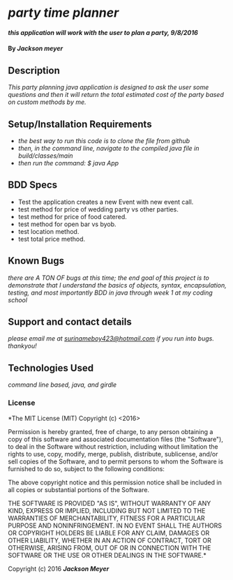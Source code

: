 
# _party time planner_

#### _this application will work with the user to plan a party, 9/8/2016_

#### By _**Jackson meyer**_

## Description

_This party planning java application is designed to ask the user some questions and then it will return the total estimated cost of the party based on custom methods by me._

## Setup/Installation Requirements 

* _the best way to run this code is to clone the file from github_
* _then, in the command line, navigate to the compiled java file in build/classes/main_
* _then run the command: $ java App_


## BDD Specs
 * Test the application creates a new Event with  new event call.
 * test method for price of wedding party vs other parties.
 * test method for price of food catered.
 * test method for open bar vs byob.
 * test location method.
 * test total price method.






## Known Bugs

_there are A TON OF bugs at this time; the end goal of this project is to demonstrate that I understand the basics of objects, syntax, encapsulation, testing, and most importantly BDD in java through week 1 at my coding school_

## Support and contact details

_please email me at surinameboy423@hotmail.com if you run into bugs. thankyou!_

## Technologies Used

_command line based, java, and girdle_

### License

*The MIT License (MIT)
Copyright (c) <2016> <Jackson Meyer>

Permission is hereby granted, free of charge, to any person obtaining a copy of this software and associated documentation files (the "Software"), to deal in the Software without restriction, including without limitation the rights to use, copy, modify, merge, publish, distribute, sublicense, and/or sell copies of the Software, and to permit persons to whom the Software is furnished to do so, subject to the following conditions:

The above copyright notice and this permission notice shall be included in all copies or substantial portions of the Software.

THE SOFTWARE IS PROVIDED "AS IS", WITHOUT WARRANTY OF ANY KIND, EXPRESS OR IMPLIED, INCLUDING BUT NOT LIMITED TO THE WARRANTIES OF MERCHANTABILITY, FITNESS FOR A PARTICULAR PURPOSE AND NONINFRINGEMENT. IN NO EVENT SHALL THE AUTHORS OR COPYRIGHT HOLDERS BE LIABLE FOR ANY CLAIM, DAMAGES OR OTHER LIABILITY, WHETHER IN AN ACTION OF CONTRACT, TORT OR OTHERWISE, ARISING FROM, OUT OF OR IN CONNECTION WITH THE SOFTWARE OR THE USE OR OTHER DEALINGS IN THE SOFTWARE.*

Copyright (c) 2016 **_Jackson Meyer_**

